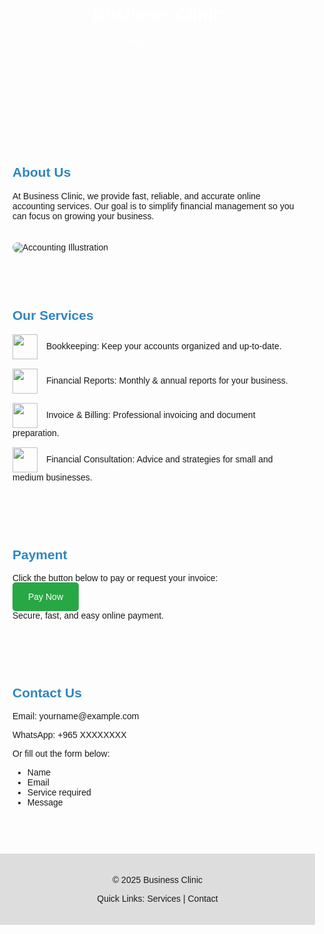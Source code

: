 <!DOCTYPE html>
<html lang="en">
<head>
    <meta charset="UTF-8">
    <title>Business Clinic – Online Accounting Services</title>
    <style>
        body { font-family: Arial, sans-serif; margin:0; padding:0; }
        header {
            background: url('header-bg.jpg') no-repeat center center/cover;
            color: white;
            padding: 60px 20px;
            text-align:center;
        }
        section { padding: 30px 20px; }
        h2 { color: #2E86C1; }
        .services ul { list-style: none; padding:0; }
        .services li { margin-bottom:15px; }
        .button { background:#28a745; color:white; padding: 15px 25px; text-decoration:none; border-radius:5px; }
        footer { background:#ddd; padding:20px; text-align:center; margin-top:30px; }
        .about img { max-width:100%; height:auto; margin-top:20px; border-radius:10px; }
        .services img { width:40px; vertical-align:middle; margin-right:10px; }
    </style>
</head>
<body>

<header>
    <h1>Business Clinic</h1>
    <p>Online Accounting & Bookkeeping Services</p>
</header>

<section class="about">
    <h2>About Us</h2>
    <p>At Business Clinic, we provide fast, reliable, and accurate online accounting services. Our goal is to simplify financial management so you can focus on growing your business.</p>
    <img src="about-image.jpg" alt="Accounting Illustration">
</section>

<section class="services">
    <h2>Our Services</h2>
    <ul>
        <li><img src="bookkeeping-icon.png" alt=""> Bookkeeping: Keep your accounts organized and up-to-date.</li>
        <li><img src="report-icon.png" alt=""> Financial Reports: Monthly & annual reports for your business.</li>
        <li><img src="invoice-icon.png" alt=""> Invoice & Billing: Professional invoicing and document preparation.</li>
        <li><img src="consult-icon.png" alt=""> Financial Consultation: Advice and strategies for small and medium businesses.</li>
    </ul>
</section>

<section class="payment">
    <h2>Payment</h2>
    <p>Click the button below to pay or request your invoice:</p>
    <a class="button" href="YOUR_MYFATOORAH_PAYMENT_LINK" target="_blank">Pay Now</a>
    <p>Secure, fast, and easy online payment.</p>
</section>

<section class="contact">
    <h2>Contact Us</h2>
    <p>Email: yourname@example.com</p>
    <p>WhatsApp: +965 XXXXXXXX</p>
    <p>Or fill out the form below:</p>
    <ul>
        <li>Name</li>
        <li>Email</li>
        <li>Service required</li>
        <li>Message</li>
    </ul>
</section>

<footer>
    <p>© 2025 Business Clinic</p>
    <p>Quick Links: Services | Contact</p>
</footer>

</body>
</html>
